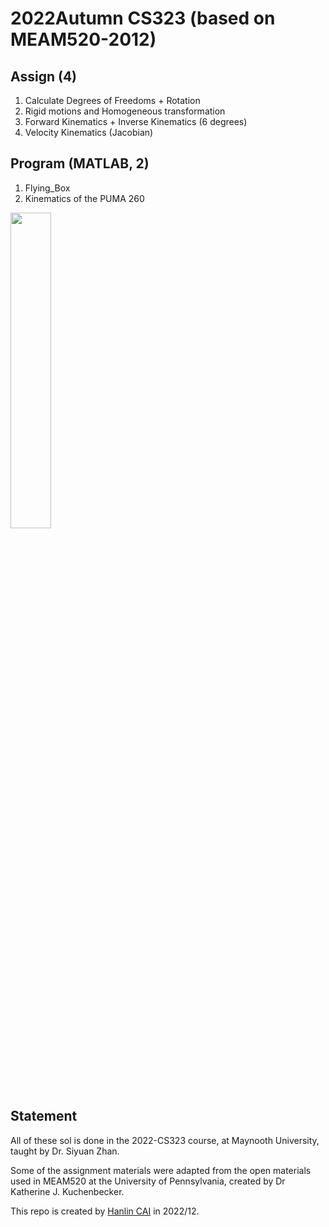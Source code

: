 # 2022Autumn CS323 (based on MEAM520-2012)

## Assign (4)

1. Calculate Degrees of Freedoms + Rotation
2. Rigid motions and Homogeneous transformation
3. Forward Kinematics + Inverse Kinematics (6 degrees)
4. Velocity Kinematics (Jacobian)

## Program (MATLAB, 2)

1. Flying_Box
2. Kinematics of the PUMA 260

<left>
  <img src = "https://tva1.sinaimg.cn/large/008vxvgGly1h972wvx5wsj30py0h4gq5.jpg" width = 36%>
</left>

## Statement

All of these sol is done in the 2022-CS323 course, at Maynooth University, taught by Dr. Siyuan Zhan.

Some of the assignment materials were adapted from the open materials used in MEAM520 at the University of Pennsylvania, created by Dr Katherine J. Kuchenbecker.

This repo is created by [Hanlin CAI](https://caihanlin.com) in 2022/12.